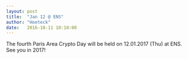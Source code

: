 ```yaml
---
layout: post
title:  "Jan 12 @ ENS"
author: "Hoeteck"
date:   2016-10-11 10:10:00
---
```


The fourth Paris Area Crypto Day will be held on 12.01.2017 (Thu) at
ENS. See you in 2017!
